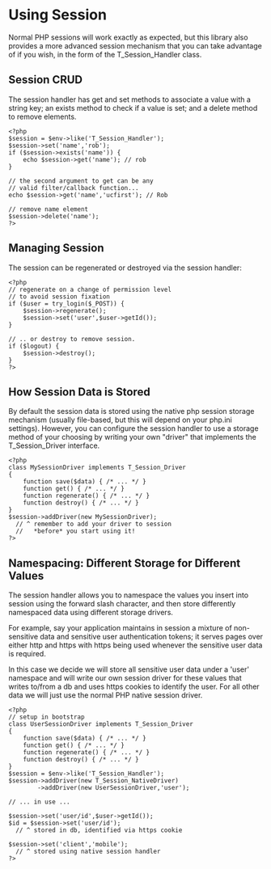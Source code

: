 Using Session
=============

Normal PHP sessions will work exactly as expected, but this library also provides a more advanced session mechanism that you can take advantage of if you wish, in the form of the T_Session_Handler class.

Session CRUD
------------

The session handler has get and set methods to associate a value with a string key; an exists method to check if a value is set; and a delete method to remove elements.

    <?php
    $session = $env->like('T_Session_Handler');
    $session->set('name','rob');
    if ($session->exists('name')) {
        echo $session->get('name'); // rob
    }

    // the second argument to get can be any
    // valid filter/callback function...
    echo $session->get('name','ucfirst'); // Rob

    // remove name element
    $session->delete('name');
    ?>

Managing Session
----------------

The session can be regenerated or destroyed via the session handler:

    <?php
    // regenerate on a change of permission level
    // to avoid session fixation
    if ($user = try_login($_POST)) {
        $session->regenerate();
        $session->set('user',$user->getId());
    }

    // .. or destroy to remove session.
    if ($logout) {
        $session->destroy();
    }
    ?>

How Session Data is Stored
--------------------------

By default the session data is stored using the native php session storage mechanism (usually file-based, but this will depend on your php.ini settings). However, you can configure the session handler to use a storage method of your choosing by writing your own "driver" that implements the T_Session_Driver interface.

    <?php
    class MySessionDriver implements T_Session_Driver
    {
        function save($data) { /* ... */ }
        function get() { /* ... */ }
        function regenerate() { /* ... */ }
        function destroy() { /* ... */ }
    }
    $session->addDriver(new MySessionDriver);
      // ^ remember to add your driver to session
      //   *before* you start using it!
    ?>

Namespacing: Different Storage for Different Values
---------------------------------------------------

The session handler allows you to namespace the values you insert into session using the forward slash character, and then store differently namespaced data using different storage drivers.

For example, say your application maintains in session a mixture of non-sensitive data and sensitive user authentication tokens; it serves pages over either http and https with https being used whenever the sensitive user data is required.

In this case we decide we will store all sensitive user data under a 'user' namespace and will write our own session driver for these values that writes to/from a db and uses https cookies to identify the user. For all other data we will just use the normal PHP native session driver.

    <?php
    // setup in bootstrap
    class UserSessionDriver implements T_Session_Driver
    {
        function save($data) { /* ... */ }
        function get() { /* ... */ }
        function regenerate() { /* ... */ }
        function destroy() { /* ... */ }
    }
    $session = $env->like('T_Session_Handler');
    $session->addDriver(new T_Session_NativeDriver)
            ->addDriver(new UserSessionDriver,'user');

    // ... in use ...

    $session->set('user/id',$user->getId());
    $id = $session->set('user/id');
      // ^ stored in db, identified via https cookie

    $session->set('client','mobile');
      // ^ stored using native session handler
    ?>